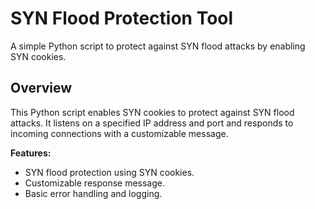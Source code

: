 # SYN Flood Protection Tool
A simple Python script to protect against SYN flood attacks by enabling SYN cookies.

## Overview

This Python script enables SYN cookies to protect against SYN flood attacks. It listens on a specified IP address and port and responds to incoming connections with a customizable message.

**Features:**

- SYN flood protection using SYN cookies.
- Customizable response message.
- Basic error handling and logging.